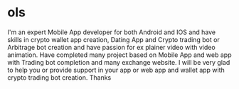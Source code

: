 # ols
I'm an expert Mobile App developer for both Android and IOS and have skills in crypto wallet app creation, Dating App and Crypto trading bot or Arbitrage bot creation and have passion for ex plainer video with video animation.  Have completed many project based on Mobile App and web app with Trading bot completion and many exchange website.  I will be very glad to help you or provide support in your app or web app and wallet app with crypto trading bot creation.    Thanks
